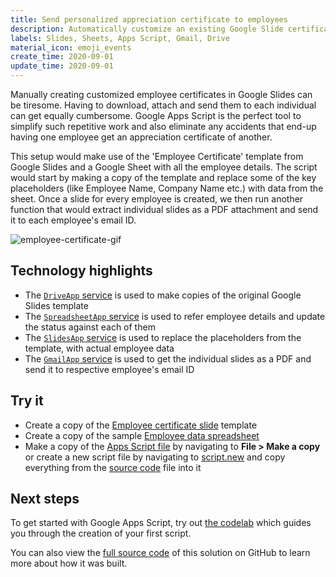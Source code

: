 ```yaml
---
title: Send personalized appreciation certificate to employees
description: Automatically customize an existing Google Slide certificate template with employee data in Google Sheets and share them using Gmail.
labels: Slides, Sheets, Apps Script, Gmail, Drive
material_icon: emoji_events
create_time: 2020-09-01
update_time: 2020-09-01
---
```


Manually creating customized employee certificates in Google Slides can be tiresome. Having to download, attach and send them to each individual can get equally cumbersome. Google Apps Script is the perfect tool to simplify such repetitive work and also eliminate any accidents that end-up having one employee get an appreciation certificate of another.

This setup would make use of the 'Employee Certificate' template from Google Slides and a Google Sheet with all the employee details. The script would start by making a copy of the template and replace some of the key placeholders (like Employee Name, Company Name etc.) with data from the sheet. Once a slide for every employee is created, we then run another function that would extract individual slides as a PDF attachment and send it to each employee's email ID.

![employee-certificate-gif](https://user-images.githubusercontent.com/37455462/91755079-25f56280-ebe8-11ea-9b19-725744400893.gif)

## Technology highlights
- The [`DriveApp` service](https://developers.google.com/apps-script/reference/drive/drive-app) is used to make copies of the original Google Slides template
- The [`SpreadsheetApp` service](https://developers.google.com/apps-script/reference/spreadsheet/spreadsheet-app) is used to refer employee details and update the status against each of them
- The [`SlidesApp` service](https://developers.google.com/apps-script/reference/slides/slides-app) is used to replace the placeholders from the template, with actual employee data
- The [`GmailApp` service](https://developers.google.com/apps-script/reference/gmail/gmail-app) is used to get the individual slides as a PDF and send it to respective employee's email ID

## Try it
- Create a copy of the [Employee certificate slide](https://docs.google.com/presentation/d/1bFj09xI7g_kbA76Xb60tYyxVdi-zrpm6zQ6gu696vKs/copy) template
- Create a copy of the sample [Employee data spreadsheet](https://docs.google.com/spreadsheets/d/1cgK1UETpMF5HWaXfRE6c0iphWHhl7v-dQ81ikFtkIVk/copy)
- Make a copy of the [Apps Script file](https://script.google.com/d/1cjD-P2NQrbshysRGUsGTwmH_V1BF_RSNSjzfHSvfFHTZ4a8npFCe5GNB/edit) by navigating to **File > Make a copy** or create a new script file by navigating to [script.new](https://script.new) and copy everything from the [source code](src/Code.gs) file into it

## Next steps

To get started with Google Apps Script, try out [the codelab](https://codelabs.developers.google.com/codelabs/apps-script-intro) which guides you through the creation of your first script.

You can also view the [full source code](https://github.com/schoraria911/google-apps-script/blob/master/Random/Employee%20certificate/code.gs) of this solution on GitHub to learn more about how it was built.
